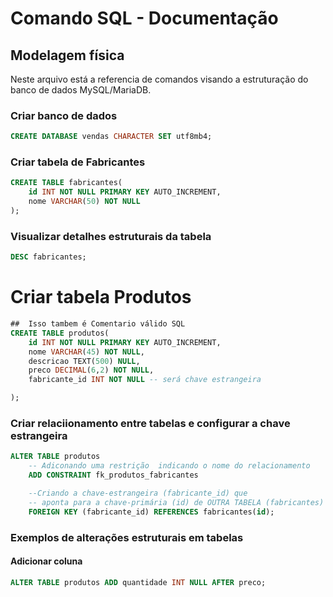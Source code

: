 # Comando SQL - Documentação  

## Modelagem física

Neste arquivo está a referencia de comandos visando a estruturação do banco de dados MySQL/MariaDB.

### Criar banco de dados

```sql
CREATE DATABASE vendas CHARACTER SET utf8mb4;
```

### Criar tabela de Fabricantes 

```sql
CREATE TABLE fabricantes(
    id INT NOT NULL PRIMARY KEY AUTO_INCREMENT,
    nome VARCHAR(50) NOT NULL
);
``` 

### Visualizar detalhes estruturais da tabela 

```sql 
DESC fabricantes;
``` 

# Criar tabela Produtos 

```sql  
##  Isso tambem é Comentario válido SQL
CREATE TABLE produtos(
    id INT NOT NULL PRIMARY KEY AUTO_INCREMENT,
    nome VARCHAR(45) NOT NULL, 
    descricao TEXT(500) NULL,
    preco DECIMAL(6,2) NOT NULL,
    fabricante_id INT NOT NULL -- será chave estrangeira

);
``` 

### Criar relaciionamento entre tabelas e configurar a chave estrangeira 


```sql
ALTER TABLE produtos 
    -- Adiconando uma restrição  indicando o nome do relacionamento
    ADD CONSTRAINT fk_produtos_fabricantes 

    --Criando a chave-estrangeira (fabricante_id) que 
    -- aponta para a chave-primária (id) de OUTRA TABELA (fabricantes)
    FOREIGN KEY (fabricante_id) REFERENCES fabricantes(id); 
``` 

### Exemplos de alterações estruturais em tabelas 


#### Adicionar coluna 

```sql
ALTER TABLE produtos ADD quantidade INT NULL AFTER preco; 

```